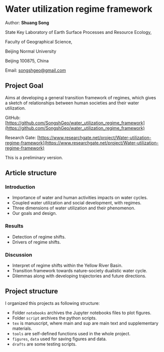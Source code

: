 # Water utilization regime framework

Author: **Shuang Song**

State Key Laboratory of Earth Surface Processes and Resource Ecology,

Faculty of Geographical Science,

Beijing Normal University

Beijing 100875, China

Email: songshgeo@gmail.com

## Project Goal

Aims at developing a general transition framework of regimes, which gives a sketch of relationships between human societies and their water utilization.

GitHub: [https://github.com/SongshGeo/water_utilization_regime_framework](https://github.com/SongshGeo/water_utilization_regime_framework)

Research Gate: [https://www.researchgate.net/project/Water-utilization-regime-framework](https://www.researchgate.net/project/Water-utilization-regime-framework)

This is a preliminary version.

## Article structure

### Introduction

- Importance of water and human activities impacts on water cycles.
- Coupled water utilization and social development, with regimes.
- Three dimensions of water utilization and their phenomenon.
- Our goals and design.

### Results

- Detection of regime shifts.
- Drivers of regime shifts.

### Discussion

- Interpret of regime shifts within the Yellow River Basin.
- Transition framework towards nature-society dualistic water cycle.
- Dilemmas along with developing trajectories and future directions.

## Project structure

I organized this projects as following structure:

- Folder `notebooks` archives the Jupyter notebooks files to plot figures.
- Folder `script` archives the python scripts.
- `tex` is manuscript, where main and sup are main text and supplementary materials.
- `tools` are self-defined functions used in the whole project.
- `figures`, `data` used for saving figures and data.
- `drafts` are some testing scripts.
